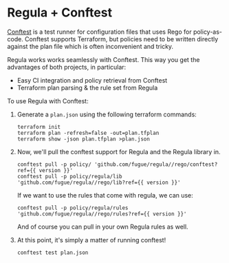 # Regula + Conftest

[Conftest](https://github.com/open-policy-agent/conftest) is a test runner for configuration files that uses Rego for
policy-as-code.  Conftest supports Terraform, but policies need to be written
directly against the plan file which is often inconvenient and tricky.

Regula works works seamlessly with Conftest.
This way you get the advantages of both projects, in particular:

 -  Easy CI integration and policy retrieval from Conftest
 -  Terraform plan parsing & the rule set from Regula

To use Regula with Conftest:

1.  Generate a `plan.json` using the following terraform commands:

        terraform init
        terraform plan -refresh=false -out=plan.tfplan
        terraform show -json plan.tfplan >plan.json

2.  Now, we'll pull the conftest support for Regula and the Regula library in.

        conftest pull -p policy/ 'github.com/fugue/regula//rego/conftest?ref={{ version }}'
        conftest pull -p policy/regula/lib 'github.com/fugue/regula//rego/lib?ref={{ version }}'

    If we want to use the rules that come with regula, we can
    use:

        conftest pull -p policy/regula/rules 'github.com/fugue/regula//rego/rules?ref={{ version }}'

    And of course you can pull in your own Regula rules as well.

3.  At this point, it's simply a matter of running conftest!

        conftest test plan.json